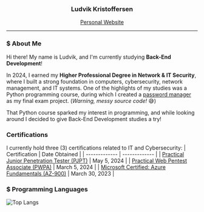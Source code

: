 <h3 align="center">Ludvik Kristoffersen</h3>
<p align="center"><a href="https://luddekn.github.io/">Personal Website</a></p>

---

### $ About Me
Hi there! My name is Ludvik, and I'm currently studying **Back-End Development**!

In 2024, I earned my **Higher Professional Degree in Network & IT Security**, where I built a strong foundation in computers, cybersecurity, network management, and IT systems. One of the highlights of my studies was a Python programming course, during which I created a [password manager](https://github.com/luddekn/lock-and-key) as my final exam project. (*Warning, messy source code!* 😅)

That Python course sparked my interest in programming, and while looking around I decided to give Back-End Development studies a try!

### Certifications
I currently hold three (3) certifications related to IT and Cybersecurity:
| Certification      | Date Obtained      |
| ------------- | ------------- |
| [Practical Junior Penetration Tester (PJPT)](https://certified.tcm-sec.com/fba51118-8a0a-4b23-9595-23dc33ad9a4e) | May 5, 2024 |
| [Practical Web Pentest Associate (PWPA)](https://certified.tcm-sec.com/874f40b1-a392-43ec-a0c4-fdbdafd37602#acc.9lwpjcFW) | March 5, 2024 |
| [Microsoft Certified: Azure Fundamentals (AZ-900)](https://www.credly.com/badges/56d4a914-a9cf-43a9-8710-a185805a15d6) | March 30, 2023 |

### $ Programming Languages
![Top Langs](https://github-readme-stats.vercel.app/api/top-langs/?username=luddekn&layout=compact&text_color=9f9f9f&show_icons=true&bg_color=00000000&hide_title=true&hide_border=true)

